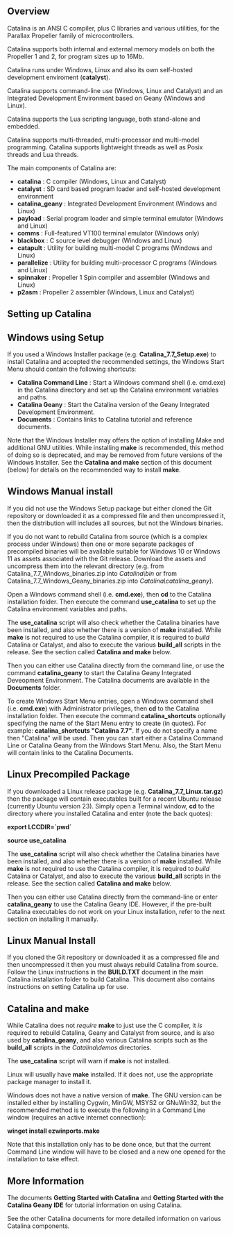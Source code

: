 Overview
--------

Catalina is an ANSI C compiler, plus C libraries and various utilities, for the Parallax Propeller family of microcontrollers. 

Catalina supports both internal and external memory models on both the Propeller 1 and 2, for program sizes up to 16Mb.

Catalina runs under Windows, Linux and also its own self-hosted development enviroment (**catalyst**).

Catalina supports command-line use (Windows, Linux and Catalyst) and an Integrated Development Environment based on Geany (Windows and Linux).

Catalina supports the Lua scripting language, both stand-alone and embedded.

Catalina supports multi-threaded, multi-processor and multi-model programming. Catalina supports lightweight threads as well as Posix threads and Lua threads.

The main components of Catalina are:

-  **catalina**    : C compiler (Windows, Linux and Catalyst)
-  **catalyst**    : SD card based program loader and self-hosted development environment
-  **catalina_geany** : Integrated Development Environment (Windows and Linux)
-  **payload**     : Serial program loader and simple terminal emulator (Windows and Linux)
-  **comms**       : Full-featured VT100 terminal emulator (Windows only)
-  **blackbox**    : C source level debugger (Windows and Linux)
-  **catapult**    : Utility for building multi-model C programs (Windows and Linux)
-  **parallelize** : Utility for building multi-processor C programs (Windows and Linux)
-  **spinnaker**   : Propeller 1 Spin compiler and assembler (Windows and Linux)
-  **p2asm**       : Propeller 2 assembler (Windows, Linux and Catalyst)

Setting up Catalina 
-------------------

Windows using Setup
-------------------
If you used a Windows Installer package (e.g. **Catalina_7.7_Setup.exe**) to install Catalina and accepted the recommended settings, the Windows Start Menu should contain the following shortcuts:

-   **Catalina Command Line** : Start a Windows command shell (i.e. cmd.exe) in the Catalina directory and set up the Catalina environment variables and paths.
-   **Catalina Geany** : Start the Catalina version of the Geany Integrated Development Environment.
-   **Documents** : Contains links to Catalina tutorial and reference documents.

Note that the Windows Installer may offers the option of installing Make and additional GNU utilities. While installing **make** is recommended, this method of doing so is deprecated, and may be removed from future versions of the Windows Installer. See the **Catalina and make** section of this document (below) for details on the recommended way to install **make**.

Windows Manual install
----------------------

If you did not use the Windows Setup package but either cloned the Git repository or downloaded it as a compressed file and then uncompressed it, then the distribution will includes all sources, but not the Windows binaries. 

If you do not want to rebuild Catalina from source (which is a complex process under Windows) then one or more separate packages of precompiled binaries will be available suitable for Windows 10 or Windows 11 as assets associated with the Git release. Download the assets and uncompress them into the relevant directory (e.g. from Catalina_7.7_Windows_binaries.zip into _Catalina\bin_ or from Catalina_7.7_Windows_Geany_binaries.zip into _Catalina\catalina_geany_).
    
Open a Windows command shell (i.e. **cmd.exe**), then **cd** to the Catalina installation folder. Then execute the command **use_catalina** to set up the Catalina environment variables and paths.

The **use_catalina** script will also check whether the Catalina binaries have been installed, and also whether there is a version of **make** installed. While **make** is not required to use the Catalina compiler, it is required to _build_ Catalina or Catalyst, and also to execute the various **build_all** scripts in the release. See the section called **Catalina and make** below.

Then you can either use Catalina directly from the command line, or use the command **catalina_geany** to start the Catalina Geany Integrated Deveopment Environment. The Catalina documents are available in the **Documents** folder.

To create Windows Start Menu entries, open a Windows command shell (i.e. **cmd.exe**) with Administrator privileges, then **cd** to the Catalina installation folder. Then execute the command **catalina_shortcuts** optionally specifying the name of the Start Menu entry to create (in quotes). For example: **catalina_shortcuts "Catalina 7.7"**. If you do not specify a name then "Catalina" will be used. Then you can start either a Catalina Command Line or Catalina Geany from the Windows Start Menu. Also, the Start Menu will contain links to the Catalina Documents.

Linux Precompiled Package
-------------------------

If you downloaded a Linux release package (e.g. **Catalina_7.7_Linux.tar.gz**) then the package will contain executables built for a recent Ubuntu release (currently Ubuntu version 23). Simply open a Terminal window, **cd** to the directory where you installed Catalina and enter (note the back quotes):

**export LCCDIR=\`pwd\`**

**source use_catalina**

The **use_catalina** script will also check whether the Catalina binaries have been installed, and also whether there is a version of **make** installed. While **make** is not required to use the Catalina compiler, it is required to _build_ Catalina or Catalyst, and also to execute the various **build_all** scripts in the release. See the section called **Catalina and make** below.

Then you can either use Catalina directly from the command-line or enter **catalina_geany** to use the Catalina Geany IDE. However, if the pre-built Catalina executables do not work on your Linux installation, refer to the next section on installing it manually.

Linux Manual Install
--------------------
If you cloned the Git repository or downloaded it as a compressed file and then uncompressed it then you must always rebuild Catalina from source. Follow the Linux instructions in the **BUILD.TXT** document in the main Catalina installation folder to build Catalina. This document also contains instructions on setting Catalina up for use.

Catalina and make
-----------------

While Catalina does not _require_ **make** to just use the C compiler, it _is_ required to rebuild Catalina, Geany and Catalyst from source, and is also used by **catalina_geany**, and also various Catalina scripts such as the **build_all** scripts in the _Catalina\demos_ directories. 

The **use_catalina** script will warn if **make** is not installed.

Linux will usually have **make** installed. If it does not, use the appropriate package manager to install it.

Windows does not have a native version of **make**. The GNU version can be installed either by installing Cygwin, MinGW, MSYS2 or GNuWin32, but the recommended method is to execute the following in a Command Line window (requires an active internet connection):

**winget install ezwinports.make**

Note that this installation only has to be done once, but that the current Command Line window will have to be closed and a new one opened for the installation to take effect.

More Information
----------------
The documents **Getting Started with Catalina** and **Getting Started with the Catalina Geany IDE** for tutorial information on using Catalina.

See the other Catalina documents for more detailed information on various Catalina components.

